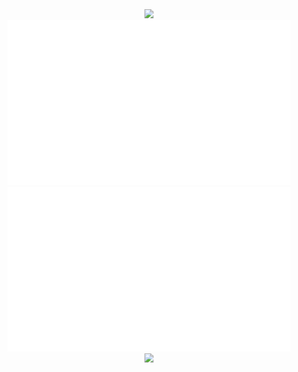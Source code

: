 <div align="center">
  <img src="https://streak-stats.demolab.com?user=Dqrshan&theme=dark&border_radius=5&stroke=FF6666&border=FF6666&background=18181B">
</div>

<div align="center">
  <img src="https://raw.githubusercontent.com/Dqrshan/github-stats/master/generated/overview.svg#gh-dark-mode-only">
  <img src="https://raw.githubusercontent.com/Dqrshan/github-stats/master/generated/languages.svg#gh-dark-mode-only">
</div>

<div align="center">
  <img src="https://github-profile-trophy.vercel.app/?username=Dqrshan&theme=juicyfresh&row=1">
</div>
